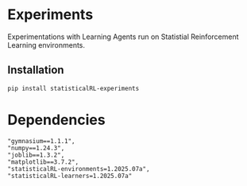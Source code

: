 # Experiments
Experimentations with Learning Agents run on Statistial Reinforcement Learning environments.


## Installation
    pip install statisticalRL-experiments

# Dependencies
    "gymnasium==1.1.1",
    "numpy==1.24.3",
    "joblib==1.3.2",
    "matplotlib==3.7.2",
    "statisticalRL-environments=1.2025.07a",
    "statisticalRL-learners=1.2025.07a"